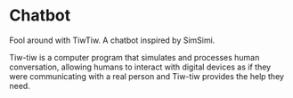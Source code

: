 # Chatbot
 Fool around with TiwTiw. A chatbot inspired by SimSimi.
 
 Tiw-tiw  is a computer program that simulates and processes human conversation, allowing humans to interact with digital devices as if they were communicating with a real person and Tiw-tiw provides the help they need.
